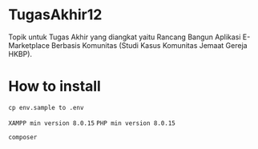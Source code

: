 # TugasAkhir12

Topik untuk Tugas Akhir yang diangkat yaitu Rancang Bangun Aplikasi E-Marketplace Berbasis Komunitas (Studi Kasus Komunitas Jemaat Gereja HKBP).

# How to install
`cp env.sample to .env`

`XAMPP min version 8.0.15`
`PHP min version 8.0.15`

`composer`
